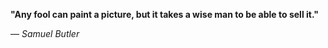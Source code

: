 **"Any fool can paint a picture, but it takes a wise man to be able to sell it."**

— _Samuel Butler_
